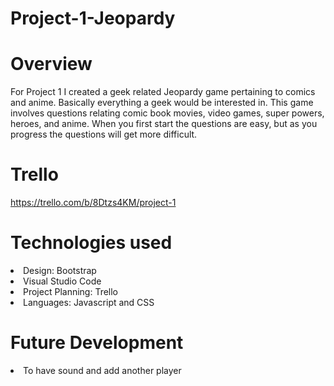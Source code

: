 # Project-1-Jeopardy
# Overview
For Project 1 I created a geek related Jeopardy game pertaining to comics and anime. Basically everything a geek would be interested in. This game involves questions relating comic book movies, video games, super powers, heroes, and anime. When you first start the questions are easy, but as you progress the questions will get more difficult. 

# Trello 
https://trello.com/b/8Dtzs4KM/project-1

# Technologies used
<li>Design: Bootstrap</li>
<li>Visual Studio Code</li>
<li>Project Planning: Trello</li>  
<li>Languages: Javascript and CSS</li>

# Future Development

<li>To have sound and add another player</li>


